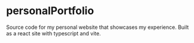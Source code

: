 # personalPortfolio
Source code for my personal website that showcases my experience. Built as a react site with typescript and vite.
